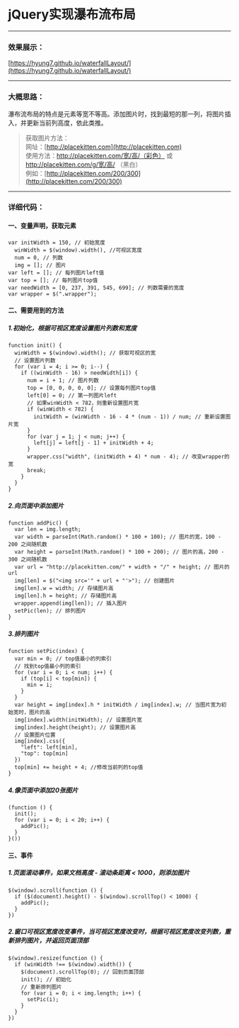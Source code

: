 # jQuery实现瀑布流布局

---
### 效果展示：   
[https://hyung7.github.io/waterfallLayout/](https://hyung7.github.io/waterfallLayout/)

---
### 大概思路：
瀑布流布局的特点是元素等宽不等高。添加图片时，找到最短的那一列，将图片插入，并更新当前列高度，依此类推。

>获取图片方法：  
网址：[http://placekitten.com](http://placekitten.com)  
使用方法：http://placekitten.com/宽/高/（彩色） 或 http://placekitten.com/g/宽/高/ （黑白）  
例如：[http://placekitten.com/200/300](http://placekitten.com/200/300)

---
### 详细代码：
#### 一、变量声明，获取元素
```
var initWidth = 150, // 初始宽度
  winWidth = $(window).width(), //可视区宽度
  num = 0, // 列数
  img = []; // 图片
var left = []; // 每列图片left值
var top = []; // 每列图片top值
var needWidth = [0, 237, 391, 545, 699]; // 列数需要的宽度
var wrapper = $(".wrapper");
```
#### 二、需要用到的方法
##### 1.初始化，根据可视区宽度设置图片列数和宽度
```
function init() {
  winWidth = $(window).width(); // 获取可视区的宽
  // 设置图片列数
  for (var i = 4; i >= 0; i--) {
    if ((winWidth - 16) > needWidth[i]) {
      num = i + 1; // 图片列数
      top = [0, 0, 0, 0, 0]; // 设置每列图片top值
      left[0] = 0; // 第一列图片left
      // 如果winWidth < 782，则重新设置图片宽
      if (winWidth < 782) {
        initWidth = (winWidth - 16 - 4 * (num - 1)) / num; // 重新设置图片宽
      }
      for (var j = 1; j < num; j++) {
        left[j] = left[j - 1] + initWidth + 4;
      }
      wrapper.css("width", (initWidth + 4) * num - 4); // 改变wrapper的宽
      break;
    }
  }
}
```
##### 2.向页面中添加图片
```
function addPic() {
  var len = img.length;
  var width = parseInt(Math.random() * 100 + 100); // 图片的宽，100 - 200 之间随机数
  var height = parseInt(Math.random() * 100 + 200); // 图片的高，200 - 300 之间随机数
  var url = "http://placekitten.com/" + width + "/" + height; // 图片的url
  img[len] = $("<img src='" + url + "'>"); // 创建图片
  img[len].w = width; // 存储图片高
  img[len].h = height; // 存储图片高
  wrapper.append(img[len]); // 插入图片
  setPic(len); // 排列图片
}
```
##### 3.排列图片
```
function setPic(index) {
  var min = 0; // top值最小的列索引
  // 找到top值最小列的索引
  for (var i = 0; i < num; i++) {
    if (top[i] < top[min]) {
      min = i;
    }
  }
  var height = img[index].h * initWidth / img[index].w; // 当图片宽为初始宽时，图片的高
  img[index].width(initWidth); // 设置图片宽
  img[index].height(height); // 设置图片高
  // 设置图片位置
  img[index].css({
    "left": left[min],
    "top": top[min]
  })
  top[min] += height + 4; //修改当前列的top值
}
```
##### 4.像页面中添加20张图片
```
(function () {
  init();
  for (var i = 0; i < 20; i++) {
    addPic();
  }
}())
```
#### 三、事件
##### 1.页面滚动事件，如果文档高度 - 滚动条距离 < 1000，则添加图片
```
$(window).scroll(function () {
  if ($(document).height() - $(window).scrollTop() < 1000) {
    addPic();
  }
})
```
##### 2.窗口可视区宽度改变事件，当可视区宽度改变时，根据可视区宽度改变列数，重新排列图片，并返回页面顶部
```
$(window).resize(function () {
  if (winWidth !== $(window).width()) {
    $(document).scrollTop(0); // 回到页面顶部
    init(); // 初始化
    // 重新排列图片
    for (var i = 0; i < img.length; i++) {
      setPic(i);
    }
  }
})
```